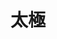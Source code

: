 ---
title:          太極
slug:           tmotc

names:
  english:      The Master of Tai Chi
  previous:
genre:          民初
episodes:       25
producer:       梁家樹
broadcast:
  start:        2008-02-24
  end:          2008-03-28
starring:       趙文卓、林峯、胡杏兒、馬國明、吳美珩
synopsis:       孤兒巫馬（趙文卓）在山野長大，自幼跟隨師父（劉兆銘）學習太極。被父母遺棄的經歷令他對世界充滿仇恨；為解除馬心中揮之不去的仇恨，他的師父不惜捨身成仁。 為了報答師父，同時完成父親宏揚武道的心願，馬踏上了追求太極最高境界之路。 在這路上，他遇上單戀自己的軍閥千金言子規（胡杏兒），互相扶持的紅顏知己桑青（吳美珩），視為勁敵的蒼龍派掌門人段曉星（林峯），以及推波作瀾的南方高手閭丘傲（郭政鴻），令他求道的路上處處碰到障礙及挑戰……
role:           supporting

characters:
  -
    fullname:       言翠翹
    age:            24
    identity:       富家女
    appearance:     1-24
    personality:    溫柔中帶點嫵媚，楚楚可憐、弱不禁風，男子見到總希望要保護她，是言系軍隊統領言百滔的私生女，生母因早年死去，她便跟隨著父親一家人生活，但在家中卻地位卑微，同父異母的妹妹言子規更待她如婢女一般，但她卻從沒怨言，逆來順受，且視子規為親生妹妹般疼愛；對於愛情，因著母親的陰影，令翠翹更執著於名份，認為必須要當正室，絕不肯當妾侍，因為在她生命裡，她一直活在別人之下，她渴望名正言順成為別人的正室，擁有一個屬於自己的家庭，為了達成心願，有時會不惜利用美色，只希望留住男人的心。
    background:     民國初立，政局不穩，軍閥爭權，父親言百滔的軍隊失勢，翠翹跟隨家人逃亡，因為錯信情報，不幸遭遇伏擊，父母及弟弟慘死，幸得巫馬及米豐年及時相救，才能與同父異母的子規逃出生天。
    happenings:     翠翹帶著子規，無依無靠，感到萬分徬徨，心裡只渴望找個值得信任的男人依傍，不再流離失所。這時，翠翹因一次意外跌入河中，豐年奮身撲救，兩人衣衫盡濕，豐年一時情不自禁，與翠翹發生了關係。翠翹滿以為豐年可付託終生，並肩負起照顧她兩姊妹的責任，但她卻不知豐年早已有個未婚妻桑青。<br>翠翹打算與子規找個地方安安定定生活下去，可是子規報仇心切，翠翹沒法勸止，她害怕會失去唯一的摯親，於是便使計騙巫馬代子規報仇，怎料，事成後竟累得巫馬成了殺人犯，被判死刑，翠翹雖感到內疚，但為了保護子規的安全，卻始終義無反顧。<br>翠翹一心要做豐年的妻子，自子規獨個前往上海避開逼婚，翠翹便與豐年於京城落腳。翠翹身懷亡母的一條涼茶秘方，於是跟豐年在京城開了小店賣飽點以謀生計。<br>一日翠翹重遇子規，卻發現子規已失憶，更成了「蒼龍派」少主段曉星的表妹，翠翹權衡輕重，認為子規留在曉星身邊，總比回復言子規的身份好，於是扮作不認識子規，其實心中仍時時關心著妹妹的種種。後來子規回復記憶，要翠翹答應保守秘密，翠翹只餘子規一個親人，當然事事順從，姊妹的情誼比昔日更深。

---